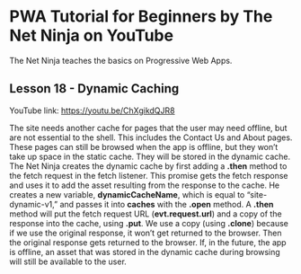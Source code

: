 # PWA Tutorial for Beginners by The Net Ninja on YouTube

The Net Ninja teaches the basics on Progressive Web Apps.

## Lesson 18 - Dynamic Caching

YouTube link: https://youtu.be/ChXgikdQJR8

The site needs another cache for pages that the user may need offline, but are not essential to the shell. This includes the Contact Us and About pages. These pages can still be browsed when the app is offline, but they won’t take up space in the static cache. They will be stored in the dynamic cache. The Net Ninja creates the dynamic cache by first adding a __.then__ method to the fetch request in the fetch listener. This promise gets the fetch response and uses it to add the asset resulting from the response to the cache. He creates a new variable, __dynamicCacheName__, which is equal to “site-dynamic-v1,” and passes it into __caches__ with the __.open__ method. A __.then__ method will put the fetch request URL (__evt.request.url__) and a copy of the response into the cache, using __.put__. We use a copy (using __.clone__) because if we use the original response, it won’t get returned to the browser. Then the original response gets returned to the browser. If, in the future, the app is offline, an asset that was stored in the dynamic cache during browsing will still be available to the user.